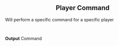 <h2 style="text-align:center;"> Player Command</h2>

Will perform a specific command for a specific player

<br>

**Output**
Command
<br>
